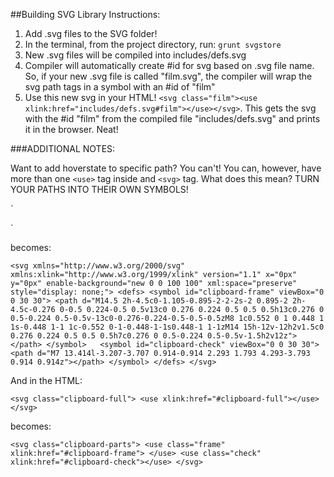 ##Building SVG Library Instructions:

1. Add .svg files to the SVG folder!
2. In the terminal, from the project directory, run: `grunt svgstore`
3. New .svg files will be compiled into includes/defs.svg
4. Compiler will automatically create #id for svg based on .svg file name. So, if your new .svg file is called "film.svg", the compiler will wrap the svg path tags in a symbol with an #id of "film"
5. Use this new svg in your HTML! `<svg class="film"><use xlink:href="includes/defs.svg#film"></use></svg>`. This gets the svg with the #id "film" from the compiled file "includes/defs.svg" and prints it in the browser. Neat!

###ADDITIONAL NOTES:

Want to add hoverstate to specific path? You can't! You can, however, have more than one `<use>` tag inside and `<svg>` tag. What does this mean? TURN YOUR PATHS INTO THEIR OWN SYMBOLS!

`<svg xmlns="http://www.w3.org/2000/svg" xmlns:xlink="http://www.w3.org/1999/xlink" version="1.1" x="0px" y="0px" enable-background="new 0 0 100 100" xml:space="preserve" style="display: none;">
  <defs>


<symbol id="clipboard-full" viewBox="0 0 30 30">
<path d="M14.5 2h-4.5c0-1.105-0.895-2-2-2s-2 0.895-2 2h-4.5c-0.276 0-0.5 0.224-0.5 0.5v13c0 0.276 0.224 0.5 0.5 0.5h13c0.276 0 0.5-0.224 0.5-0.5v-13c0-0.276-0.224-0.5-0.5-0.5zM8 1c0.552 0 1 0.448 1 1s-0.448 1-1 1c-0.552 0-1-0.448-1-1s0.448-1 1-1zM14 15h-12v-12h2v1.5c0 0.276 0.224 0.5 0.5 0.5h7c0.276 0 0.5-0.224 0.5-0.5v-1.5h2v12z"></path>
<path d="M7 13.414l-3.207-3.707 0.914-0.914 2.293 1.793 4.293-3.793 0.914 0.914z"></path>
  </symbol>
  </defs>
</svg>
  `

becomes:    

  `<svg xmlns="http://www.w3.org/2000/svg" xmlns:xlink="http://www.w3.org/1999/xlink" version="1.1" x="0px" y="0px" enable-background="new 0 0 100 100" xml:space="preserve" style="display: none;">
    <defs>
  <symbol id="clipboard-frame" viewBox="0 0 30 30">
<path d="M14.5 2h-4.5c0-1.105-0.895-2-2-2s-2 0.895-2 2h-4.5c-0.276 0-0.5 0.224-0.5 0.5v13c0 0.276 0.224 0.5 0.5 0.5h13c0.276 0 0.5-0.224 0.5-0.5v-13c0-0.276-0.224-0.5-0.5-0.5zM8 1c0.552 0 1 0.448 1 1s-0.448 1-1 1c-0.552 0-1-0.448-1-1s0.448-1 1-1zM14 15h-12v-12h2v1.5c0 0.276 0.224 0.5 0.5 0.5h7c0.276 0 0.5-0.224 0.5-0.5v-1.5h2v12z"></path>
  </symbol>  
  <symbol id="clipboard-check" viewBox="0 0 30 30">
<path d="M7 13.414l-3.207-3.707 0.914-0.914 2.293 1.793 4.293-3.793 0.914 0.914z"></path>
  </symbol>
  </defs>
</svg>`


And in the HTML:

`<svg class="clipboard-full">
  <use xlink:href="#clipboard-full"></use>
</svg>`

becomes:

`<svg class="clipboard-parts">
    <use class="frame" xlink:href="#clipboard-frame">
  </use>
  <use class="check" xlink:href="#clipboard-check"></use>
</svg>`
